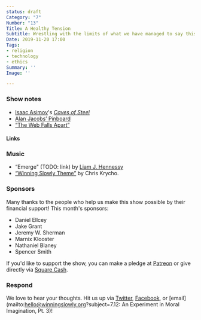 ```yaml
---
status: draft
Category: "7"
Number: "13"
Title: A Healthy Tension
Subtitle: Wrestling with the limits of what we have managed to say this season.
Date: 2019-11-20 17:00
Tags:
- religion
- technology
- ethics
Summary: ''
Image: ''

---
```

### Show notes

* [Isaac Asimov](https://en.wikipedia.org/wiki/Isaac_Asimov)'s [<cite>Caves of Steel</cite>](https://www.alibris.com/Caves-of-Steel-Isaac-Asimov/book/975867?matches=268)
* [Alan Jacobs’ Pinboard](https://pinboard.in/u:ayjay)
* [“The Web Falls Apart”](https://www.baldurbjarnason.com/the-weakened-web/)

#### Links

<!-- TODO -->

### Music

* “Emerge" (TODO: link) by [Liam J. Hennessy](http://liamjhennessy.com)
* [“Winning Slowly Theme”](https://soundcloud.com/chriskrycho/winning-slowly) by Chris Krycho.

### Sponsors

Many thanks to the people who help us make this show possible by their financial support! This month's sponsors:

* Daniel Ellcey
* Jake Grant
* Jeremy W. Sherman
* Marnix Klooster
* Nathaniel Blaney
* Spencer Smith

If you'd like to support the show, you can make a pledge at <a href='https://www.patreon.com/winningslowly' rel='payment'>Patreon</a> or give directly via [Square Cash](https://cash.me/$winningslowly).

### Respond

We love to hear your thoughts. Hit us up via [Twitter](//www.twitter.com/winningslowly), [Facebook](//www.facebook.com/winningslowlypodcast), or \[email\](mailto:hello@winningslowly.org?subject=7.12: An Experiment in Moral Imagination, Pt. 3)!
